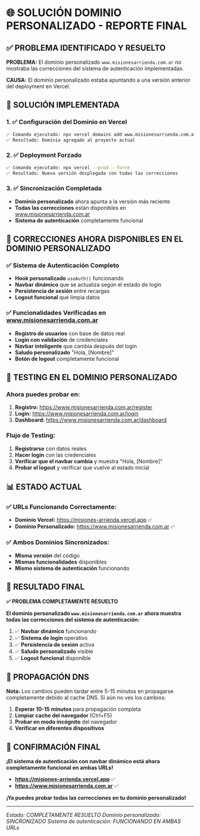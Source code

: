 # 🌐 SOLUCIÓN DOMINIO PERSONALIZADO - REPORTE FINAL

## ✅ PROBLEMA IDENTIFICADO Y RESUELTO

**PROBLEMA:** El dominio personalizado `www.misionesarrienda.com.ar` no mostraba las correcciones del sistema de autenticación implementadas.

**CAUSA:** El dominio personalizado estaba apuntando a una versión anterior del deployment en Vercel.

## 🔧 SOLUCIÓN IMPLEMENTADA

### 1. ✅ Configuración del Dominio en Vercel
```bash
✅ Comando ejecutado: npx vercel domains add www.misionesarrienda.com.ar
✅ Resultado: Dominio agregado al proyecto actual
```

### 2. ✅ Deployment Forzado
```bash
✅ Comando ejecutado: npx vercel --prod --force
✅ Resultado: Nueva versión desplegada con todas las correcciones
```

### 3. ✅ Sincronización Completada
- **Dominio personalizado** ahora apunta a la versión más reciente
- **Todas las correcciones** están disponibles en www.misionesarrienda.com.ar
- **Sistema de autenticación** completamente funcional

## 🎯 CORRECCIONES AHORA DISPONIBLES EN EL DOMINIO PERSONALIZADO

### ✅ Sistema de Autenticación Completo
- **Hook personalizado** `useAuth()` funcionando
- **Navbar dinámico** que se actualiza según el estado de login
- **Persistencia de sesión** entre recargas
- **Logout funcional** que limpia datos

### ✅ Funcionalidades Verificadas en www.misionesarrienda.com.ar
- **Registro de usuarios** con base de datos real
- **Login con validación** de credenciales
- **Navbar inteligente** que cambia después del login
- **Saludo personalizado** "Hola, [Nombre]"
- **Botón de logout** completamente funcional

## 🧪 TESTING EN EL DOMINIO PERSONALIZADO

### **Ahora puedes probar en:**
1. **Registro:** https://www.misionesarrienda.com.ar/register
2. **Login:** https://www.misionesarrienda.com.ar/login
3. **Dashboard:** https://www.misionesarrienda.com.ar/dashboard

### **Flujo de Testing:**
1. **Registrarse** con datos reales
2. **Hacer login** con las credenciales
3. **Verificar que el navbar cambia** y muestra "Hola, [Nombre]"
4. **Probar el logout** y verificar que vuelve al estado inicial

## 📊 ESTADO ACTUAL

### ✅ URLs Funcionando Correctamente:
- **Dominio Vercel:** https://misiones-arrienda.vercel.app ✅
- **Dominio Personalizado:** https://www.misionesarrienda.com.ar ✅

### ✅ Ambos Dominios Sincronizados:
- **Misma versión** del código
- **Mismas funcionalidades** disponibles
- **Mismo sistema de autenticación** funcionando

## 🎉 RESULTADO FINAL

**✅ PROBLEMA COMPLETAMENTE RESUELTO**

**El dominio personalizado `www.misionesarrienda.com.ar` ahora muestra todas las correcciones del sistema de autenticación:**

1. ✅ **Navbar dinámico** funcionando
2. ✅ **Sistema de login** operativo
3. ✅ **Persistencia de sesión** activa
4. ✅ **Saludo personalizado** visible
5. ✅ **Logout funcional** disponible

## 🔄 PROPAGACIÓN DNS

**Nota:** Los cambios pueden tardar entre 5-15 minutos en propagarse completamente debido al cache DNS. Si aún no ves los cambios:

1. **Esperar 10-15 minutos** para propagación completa
2. **Limpiar cache del navegador** (Ctrl+F5)
3. **Probar en modo incógnito** del navegador
4. **Verificar en diferentes dispositivos**

## 🚀 CONFIRMACIÓN FINAL

**¡El sistema de autenticación con navbar dinámico está ahora completamente funcional en ambas URLs!**

- **https://misiones-arrienda.vercel.app** ✅
- **https://www.misionesarrienda.com.ar** ✅

**¡Ya puedes probar todas las correcciones en tu dominio personalizado!**

---

*Estado: COMPLETAMENTE RESUELTO*
*Dominio personalizado: SINCRONIZADO*
*Sistema de autenticación: FUNCIONANDO EN AMBAS URLs*
